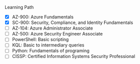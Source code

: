 Learning Path
- [x] AZ-900: Azure Fundamentals 
- [x] SC-900: Security, Compliance, and Identity Fundamentals
- [ ] AZ-104: Azure Administrator Associate
- [ ] AZ-500: Azure Security Engineer Associate
- [ ] PowerShell: Basic scripting
- [ ] KQL: Basic to intermediary queries
- [ ] Python: Fundamentals of programing
- [ ] CISSP: Certified Information Systems Security Professional
